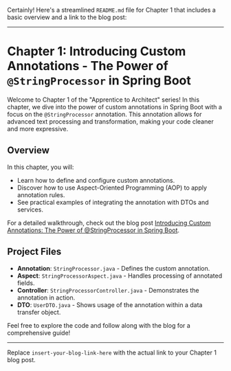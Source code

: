 Certainly! Here's a streamlined `README.md` file for Chapter 1 that includes a basic overview and a link to the blog post:

---

# Chapter 1: Introducing Custom Annotations - The Power of `@StringProcessor` in Spring Boot

Welcome to Chapter 1 of the "Apprentice to Architect" series! In this chapter, we dive into the power of custom annotations in Spring Boot with a focus on the `@StringProcessor` annotation. This annotation allows for advanced text processing and transformation, making your code cleaner and more expressive.

## Overview

In this chapter, you will:

- Learn how to define and configure custom annotations.
- Discover how to use Aspect-Oriented Programming (AOP) to apply annotation rules.
- See practical examples of integrating the annotation with DTOs and services.

For a detailed walkthrough, check out the blog post [Introducing Custom Annotations: The Power of @StringProcessor in Spring Boot](https://dev.to/parthbt143/introducing-custom-annotations-the-power-of-stringprocessor-in-spring-boot-31e9).

## Project Files

- **Annotation**: `StringProcessor.java` - Defines the custom annotation.
- **Aspect**: `StringProcessorAspect.java` - Handles processing of annotated fields.
- **Controller**: `StringProcessorController.java` - Demonstrates the annotation in action.
- **DTO**: `UserDTO.java` - Shows usage of the annotation within a data transfer object.

Feel free to explore the code and follow along with the blog for a comprehensive guide!

---

Replace `insert-your-blog-link-here` with the actual link to your Chapter 1 blog post.